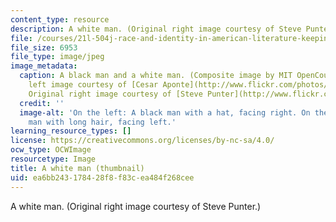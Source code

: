 ```yaml
---
content_type: resource
description: A white man. (Original right image courtesy of Steve Punter.)
file: /courses/21l-504j-race-and-identity-in-american-literature-keepin-it-real-fake-spring-2007/ea6bb243178428f8f83cea484f268cee_21l-504js07-th.jpg
file_size: 6953
file_type: image/jpeg
image_metadata:
  caption: A black man and a white man. (Composite image by MIT OpenCourseWare. Original
    left image courtesy of [Cesar Aponte](http://www.flickr.com/photos/73594239@N00/).
    Original right image courtesy of [Steve Punter](http://www.flickr.com/photos/spunter/).)
  credit: ''
  image-alt: 'On the left: A black man with a hat, facing right. On the right: A white
    man with long hair, facing left.'
learning_resource_types: []
license: https://creativecommons.org/licenses/by-nc-sa/4.0/
ocw_type: OCWImage
resourcetype: Image
title: A white man (thumbnail)
uid: ea6bb243-1784-28f8-f83c-ea484f268cee
---
```

A white man. (Original right image courtesy of Steve Punter.)